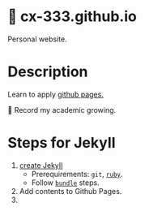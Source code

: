 # :rocket: cx-333.github.io
Personal website.

# Description

Learn to apply [github pages.](https://docs.github.com/en/pages/quickstart) 

:rocket: Record my academic growing.


# Steps for JekyII

1. [create JekyII](https://docs.github.com/zh/pages/setting-up-a-github-pages-site-with-jekyll/creating-a-github-pages-site-with-jekyll)
    - Prerequirements: `git`, [`ruby`](https://www.ruby-lang.org/en/documentation/installation/).
    - Follow [`bundle`](https://bundler.io/) steps. 
2. Add contents to Github Pages.
3. 